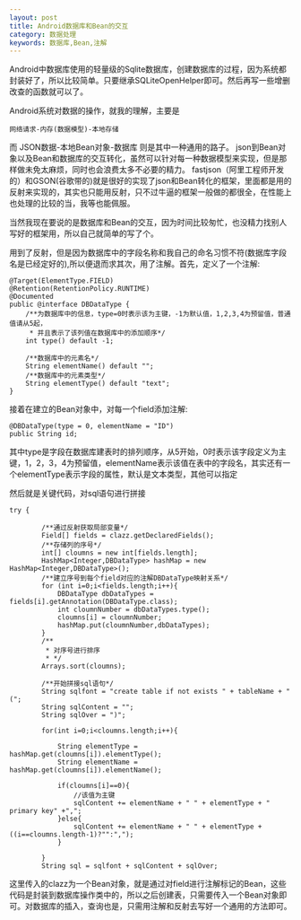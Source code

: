 ```yaml
---
layout: post
title: Android数据库和Bean的交互
category: 数据处理
keywords: 数据库,Bean,注解
---
```



Android中数据库使用的轻量级的Sqlite数据库，创建数据库的过程，因为系统都封装好了，所以比较简单。只要继承SQLiteOpenHelper即可。然后再写一些增删改查的函数就可以了。

Android系统对数据的操作，就我的理解，主要是

	网络请求-内存(数据模型)-本地存储
	
而 JSON数据-本地Bean对象-数据库 则是其中一种通用的路子。
json到Bean对象以及Bean和数据库的交互转化，虽然可以针对每一种数据模型来实现，但是那样做未免太麻烦，同时也会浪费太多不必要的精力。
fastjson（阿里工程师开发的）和GSON(谷歌带的)就是很好的实现了json和Bean转化的框架，里面都是用的反射来实现的，其实也只能用反射，只不过牛逼的框架一般做的都很全，在性能上也处理的比较的当，我等也能佩服。

当然我现在要说的是数据库和Bean的交互，因为时间比较匆忙，也没精力找别人写好的框架用，所以自己就简单的写了个。


用到了反射，但是因为数据库中的字段名称和我自己的命名习惯不符(数据库字段名是已经定好的),所以便退而求其次，用了注解。首先，定义了一个注解:

	@Target(ElementType.FIELD)
	@Retention(RetentionPolicy.RUNTIME)
	@Documented
	public @interface DBDataType {
	    /**为数据库中的信息，type=0时表示该为主键，-1为默认值，1,2,3,4为预留值，普通值请从5起，
	     * 并且表示了该列值在数据库中的添加顺序*/
	    int type() default -1;
	
	    /**数据库中的元素名*/
	    String elementName() default "";
	    /**数据库中的元素类型*/
	    String elementType() default "text";
	}

接着在建立的Bean对象中，对每一个field添加注解:

	@DBDataType(type = 0, elementName = "ID")
    public String id;

其中type是字段在数据库建表时的排列顺序，从5开始，0时表示该字段定义为主键，1，2，3，4为预留值，elementName表示该值在表中的字段名，其实还有一个elementType表示字段的属性，默认是文本类型，其他可以指定

然后就是关键代码，对sql语句进行拼接

	try {

			/**通过反射获取局部变量*/
			Field[] fields = clazz.getDeclaredFields();
			/**存储列的序号*/
			int[] cloumns = new int[fields.length];
			HashMap<Integer,DBDataType> hashMap = new HashMap<Integer,DBDataType>();
			/**建立序号到每个field对应的注解DBDataType映射关系*/
			for (int i=0;i<fields.length;i++){
				DBDataType dbDataTypes = fields[i].getAnnotation(DBDataType.class);
				int cloumnNumber = dbDataTypes.type();
				cloumns[i] = cloumnNumber;
				hashMap.put(cloumnNumber,dbDataTypes);
			}
			/**
			 * 对序号进行排序
			 * */
			Arrays.sort(cloumns);

			/**开始拼接sql语句*/
			String sqlfont = "create table if not exists " + tableName + " (";
			String sqlContent = "";
			String sqlOver = ")";

			for(int i=0;i<cloumns.length;i++){

				String elementType = hashMap.get(cloumns[i]).elementType();
				String elementName = hashMap.get(cloumns[i]).elementName();

				if(cloumns[i]==0){
					//该值为主键
					sqlContent += elementName + " " + elementType + " primary key" +",";
				}else{
					sqlContent += elementName + " " + elementType +((i==cloumns.length-1)?"":",");
				}

			}
			String sql = sqlfont + sqlContent + sqlOver;

这里传入的clazz为一个Bean对象，就是通过对field进行注解标记的Bean，这些代码是封装到数据库操作类中的，所以之后创建表，只需要传入一个Bean对象即可。对数据库的插入，查询也是，只需用注解和反射去写好一个通用的方法即可。